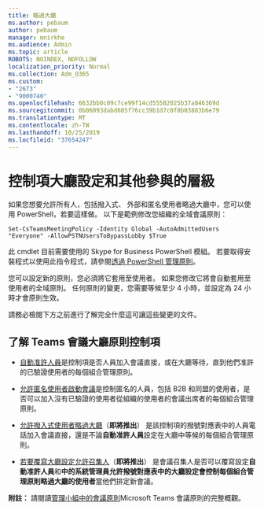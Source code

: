 ```yaml
---
title: 略過大廳
ms.author: pebaum
author: pebaum
manager: mnirkhe
ms.audience: Admin
ms.topic: article
ROBOTS: NOINDEX, NOFOLLOW
localization_priority: Normal
ms.collection: Adm_O365
ms.custom:
- "2673"
- "9000740"
ms.openlocfilehash: 6632bb0c09c7ce99f14cd55582025b37a846369d
ms.sourcegitcommit: 0b06093dabd685f76cc39b1d7c0f8b03883b6e79
ms.translationtype: MT
ms.contentlocale: zh-TW
ms.lasthandoff: 10/25/2019
ms.locfileid: "37654247"
---
```

# <a name="control-lobby-settings-and-level-of-participation"></a>控制項大廳設定和其他參與的層級

如果您想要允許所有人，包括撥入式、 外部和匿名使用者略過大廳中，您可以使用 PowerShell，若要這樣做。 以下是範例修改您組織的全域會議原則：

`Set-CsTeamsMeetingPolicy -Identity Global -AutoAdmittedUsers "Everyone" -AllowPSTNUsersToBypassLobby $True`

此 cmdlet 目前需要使用的 Skype for Business PowerShell 模組。 若要取得安裝程式以使用此指令程式，請參閱[透過 PowerShell 管理原則](https://docs.microsoft.com/en-us/microsoftteams/teams-powershell-overview#managing-policies-via-powershell)。

您可以設定新的原則，您必須將它套用至使用者。 如果您修改它將會自動套用至使用者的全域原則。 任何原則的變更，您需要等候至少 4 小時，並設定為 24 小時才會原則生效。

請務必檢閱下方之前進行了解完全什麼這可讓這些變更的文件。

## <a name="understanding-teams-meeting-lobby-policy-controls"></a>了解 Teams 會議大廳原則控制項

- [自動准許人員](https://docs.microsoft.com/microsoftteams/meeting-policies-in-teams#automatically-admit-people)是控制項是否人員加入會議直接，或在大廳等待，直到他們准許的已驗證使用者的每個組合管理原則。

- [允許匿名使用者啟動會議](https://docs.microsoft.com/microsoftteams/meeting-policies-in-teams#allow-anonymous-people-to-start-a-meeting)是控制匿名的人員，包括 B2B 和同盟的使用者，是否可以加入沒有已驗證的使用者從組織的使用者的會議出席者的每個組合管理原則。

- [允許撥入式使用者略過大廳](https://docs.microsoft.com/en-us/microsoftteams/meeting-policies-in-teams#allow-dial-in-users-to-bypass-the-lobby-coming-soon)（**即將推出**） 是該控制項的撥號對應表中的人員電話加入會議直接，還是不論**自動准許人員**設定在大廳中等候的每個組合管理原則。

- [若要覆寫大廳設定允許召集人](https://docs.microsoft.com/microsoftteams/meeting-policies-in-teams#allow-organizers-to-override-lobby-settings-coming-soon)（**即將推出**） 是會議召集人是否可以覆寫設定**自動准許人員**和**中的系統管理員允許撥號對應表中的大廳設定會控制每個組合管理原則略過大廳的使用者**當他們排定新會議。

**附註：** 請閱讀[管理小組中的會議原則](https://docs.microsoft.com/en-us/microsoftteams/meeting-policies-in-teams)Microsoft Teams 會議原則的完整概觀。
